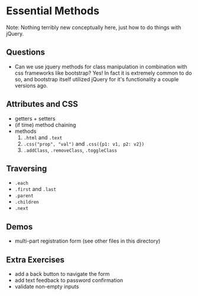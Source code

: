 # Essential Methods

Note: Nothing terribly new conceptually here, just how to do things with jQuery.

## Questions

- Can we use jquery methods for class manipulation in combination with css
  frameworks like bootstrap? Yes! In fact it is extremely common to do so, and
  bootstrap itself utilized jQuery for it's functionality a couple versions ago.

## Attributes and CSS

- getters + setters
- (if time) method chaining
- methods
    1. `.html` and `.text`
    1. `.css("prop", "val")` and `.css({p1: v1, p2: v2})`
    1. `.addClass`, `.removeClass`, `.toggleClass`

## Traversing

- `.each`
- `.first` and `.last`
- `.parent`
- `.children`
- `.next`

## Demos

- multi-part registration form (see other files in this directory)

## Extra Exercises

- add a back button to navigate the form
- add text feedback to password confirmation
- validate non-empty inputs